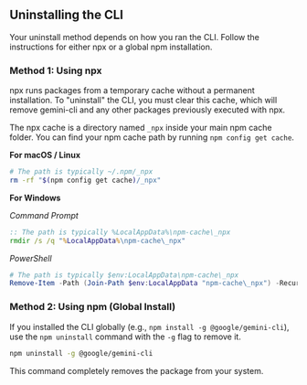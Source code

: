 ## Uninstalling the CLI

Your uninstall method depends on how you ran the CLI. Follow the instructions for either npx or a global npm installation.

### Method 1: Using npx

npx runs packages from a temporary cache without a permanent installation. To "uninstall" the CLI, you must clear this cache, which will remove gemini-cli and any other packages previously executed with npx.

The npx cache is a directory named `_npx` inside your main npm cache folder. You can find your npm cache path by running `npm config get cache`.

**For macOS / Linux**

```bash
# The path is typically ~/.npm/_npx
rm -rf "$(npm config get cache)/_npx"
```

**For Windows**

_Command Prompt_

```cmd
:: The path is typically %LocalAppData%\npm-cache\_npx
rmdir /s /q "%LocalAppData%\npm-cache\_npx"
```

_PowerShell_

```powershell
# The path is typically $env:LocalAppData\npm-cache\_npx
Remove-Item -Path (Join-Path $env:LocalAppData "npm-cache\_npx") -Recurse -Force
```

### Method 2: Using npm (Global Install)

If you installed the CLI globally (e.g., `npm install -g @google/gemini-cli`), use the `npm uninstall` command with the `-g` flag to remove it.

```bash
npm uninstall -g @google/gemini-cli
```

This command completely removes the package from your system.
